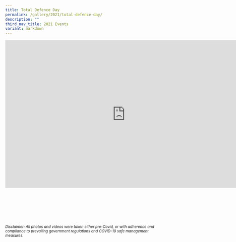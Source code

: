 ```yaml
---
title: Total Defence Day
permalink: /gallery/2021/total-defence-day/
description: ""
third_nav_title: 2021 Events
variant: markdown
---
```

<iframe allowfullscreen="true" height="469" width="760" frameborder="0" src="https://docs.google.com/presentation/d/e/2PACX-1vSyQsLo8iB3sonlnion1OSJXjRu5I1sFiYEnm22hHSYzV1KyGqFEg2cVm9DP1HQQDgxTyVw4GjRiafH/embed?start=true&amp;loop=true&amp;delayms=3000"></iframe>

<br><br><br><br><br><br>
<sup>_Disclaimer: All photos and videos were taken either pre-Covid, or with adherence and compliance to prevailing government regulations and COVID-19 safe management measures._</sup>